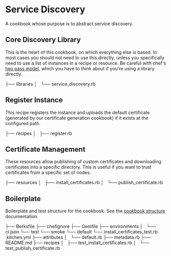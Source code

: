 # Service Discovery

A cookbook whose purpose is to abstract service discovery.

## Core Discovery Library

This is the heart of this cookbook, on which everything else is based.  In most
cases you should not need to use this directly, unless you specifically need to
use a list of instances in a recipe or resource.  Be careful with chef's [two
pass model](https://coderanger.net/two-pass/), which you have to think about if
you're using a library directly.

├── libraries
│   └── service_discovery.rb

## Register Instance

This recipe registers the instance and uploads the default certificate
(generated by our certificate generation cookbook) if it exists at the
configured path.

├── recipes
│   ├── register.rb

## Certificate Management

These resources allow publishing of custom certificates and downloading
certificates into a specific directory.  This is useful if you want to trust
certificates from a specific set of nodes.

├── resources
│   ├── install_certificates.rb
│   └── publish_certificate.rb

## Boilerplate

Boilerplate and test structure for the cookbook.  See the [cookbook
structure](https://github.com/18F/identity-devops/tree/master/doc/technical/cookbook-structure.md)
documentation.

├── Berksfile
├── chefignore
├── Gemfile
├── environments
│   └── ci.json
└── test
    └── smoke
        └── default
            └── install_certificates_test.rb
    .kitchen.yml
├── attributes
│   └── default.rb
├── metadata.rb
├── README.md
├── recipes
│   ├── test_install_certificates.rb
│   └── test_publish_certificate.rb
